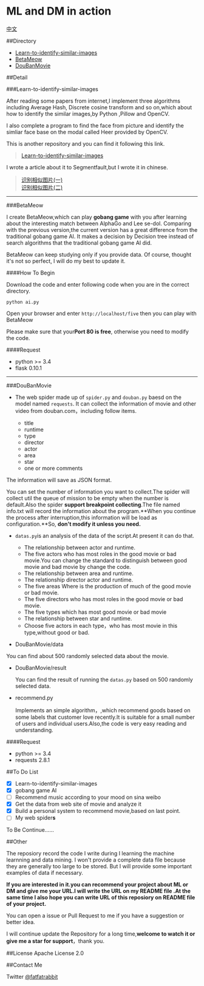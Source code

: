ML and DM in action
====================

[中文](README-chinese.md)

##Directory

 - [Learn-to-identify-similar-images](#Learn-to-identify-similar-images)
 - [BetaMeow](#BetaMeow)
 - [DouBanMovie](#DouBanMovie)


##Detail


###<span id="Learn-to-identify-similar-images">Learn-to-identify-similar-images</span>

After reading some papers from internet,I implement three algorithms including Average Hash,
Discrete cosine transform and so on,which about how to identify the similar images,by Python
,Pillow and OpenCV.

I also complete a program to find the face from picture and identify the simliar face base on
the modal called Heer provided by OpenCV. 

This is another repository and you can find it  following this link. 

> [Learn-to-identify-similar-images](https://github.com/MashiMaroLjc/Learn-to-identify-similar-images)

I wrote a article about it to Segmentfault,but I wrote it in chinese.


> [识别相似图片(一)](https://segmentfault.com/a/1190000004467183)</br>
> [识别相似图片(二)](https://segmentfault.com/a/1190000004500523?_ea=630748)


-----


###<span id="BetaMeow">BetaMeow</span>

I create BetaMeow,which can play **gobang game** with you 
after learning about the interesting match between AlphaGo and Lee se-dol. Comparing with the previous version,the current version has a great difference from the traditional gobang game AI. It makes a decision by Decision tree instead of search algorithms that the traditional
gobang game AI did.

BetaMeow can keep studying only if you provide data. Of course, thought it's not so perfect, I will do my best to update it.

####How To Begin

Download the code and enter following code when you are in the correct directory.

```
python ai.py
```
Open your browser and enter ```http://localhost/five``` then you can play with BetaMeow 

Please make sure that your**Port 80 is free**, otherwise you need to modify the code.


####Request

- python >= 3.4 
- flask 0.10.1


----

###<span id="DouBanMovie">DouBanMovie</span>

 - The web spider made up of ```spider.py``` and ```douban.py``` baesd on the model named ```requests```.
    It can collect the information of movie and other video from douban.com，including follow items.
    
    - title
    - runtime
    - type
    - director
    - actor
    - area
    - star
    - one or more comments

 The information will save as JSON format.
 
  You can set the number of information you want to collect.The spider will collect util the queue of mission to be empty
 when the number is default.Also the spider **support breakpoint collecting**.The file named info.txt will record the information 
 about the program.**When you continue the process after interruption,this information will be load as configuration.**So,
 **don't modify it unless you need.**


- ```datas.py```is an analysis of the data of the script.At present it can do that.
  
  - The relationship between actor and runtime.  
  - The five actors who has most roles in the good movie or bad movie.You can change the standard to 
    distinguish between good movie and bad movie by change the code. 
  - The relationship between area and runtime.
  - The relationship director actor and runtime.  
  - The five areas Where is the production of much of the good movie or bad movie.
  - The five directors who has most roles in the good movie or bad movie.
  - The five types which has most good movie or bad movie
  - The relationship between star and runtime. 
  - Choose five actors in each type，who has most movie in this type,without good or bad.



- DouBanMovie/data
  
 You can find about 500 randomly selected data about the movie.

- DouBanMovie/result

  You can find the result of running the ```datas.py``` based on 500 randomly selected data.

- recommend.py

  Implements an simple algorithm，,which recommend goods based on some labels
that customer love recently.It is suitable for a small number of users and 
individual users.Also,the code is very easy reading and understanding.


####Request
 - python >= 3.4
 - requests  2.8.1



##To Do List

- [x] Learn-to-identify-similar-images
- [x] gobang game AI
- [ ] Recommend music according to your mood on sina weibo 
- [x] Get the data from web site of movie and analyze it
- [x] Build a personal  system to recommend movie,based on last point.
- [ ] My web spider**s**

To Be Continue……


##Other

The reposiory record the code I write during I learning the machine learnning and data mining.
I won't provide a complete data file because they are generally too large to be stored.
But I will provide some important examples of data if necessary. 

**If you are interested in it.you can recommend your project about ML or DM and give me your URL.I will 
write the URL on my README file .At the same time I also hope you can write  URL of this reposiory
on  README file of your project.**

You can open a issue or Pull Request to me if you have a suggestion or better idea.

I will continue update the Repository for a long time,**welcome to watch it or 
give me a star for support**，thank you.



##License
Apache License 2.0

##Contact Me

Twitter [@fatfatrabbit](https://twitter.com/fat_fat_Rabbit)